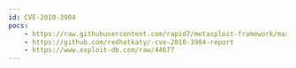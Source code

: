 ```yaml
---
id: CVE-2010-3904
pocs:
    - https://raw.githubusercontent.com/rapid7/metasploit-framework/master/modules/exploits/linux/local/rds_rds_page_copy_user_priv_esc.rb
    - https://github.com/redhatkaty/-cve-2010-3904-report
    - https://www.exploit-db.com/raw/44677
---
```

